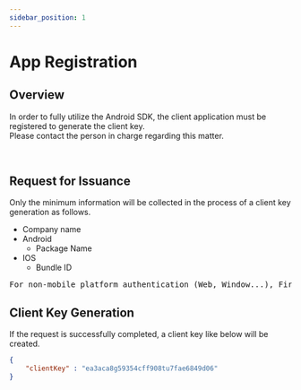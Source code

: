 ```yaml
---
sidebar_position: 1
---
```

# App Registration

## Overview

In order to fully utilize the Android SDK, the client application must be registered to generate the client key.   
Please contact the person in charge regarding this matter.

<br/>

## Request for Issuance
Only the minimum information will be collected in the process of a client key generation as follows.
- Company name
- Android 
  - Package Name
- IOS
  - Bundle ID
  
<pre>
For non-mobile platform authentication (Web, Window...), Firebase Cloud Messaging (FCM) is required.
</pre>

## Client Key Generation
If the request is successfully completed, a client key like below will be created.

``` json
{
    "clientKey" : "ea3aca8g59354cff908tu7fae6849d06"
}
```


